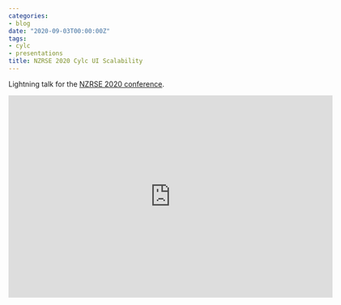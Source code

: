 ```yaml
---
categories:
- blog
date: "2020-09-03T00:00:00Z"
tags:
- cylc
- presentations
title: NZRSE 2020 Cylc UI Scalability
---
```


Lightning talk for the [NZRSE 2020 conference](http://web.archive.org/web/*/https://www.rseconference.nz/programme/).

<iframe
    class="scribd_iframe_embed"
    src="https://kinow.github.io/nzrse-2020-cylc-ui-scalability/#/"
    data-auto-height="true"
    data-aspect-ratio="1.5"
    scrolling="no"
    id="doc_27575"
    width="640px"
    height="400px"
    frameborder="0"></iframe>
